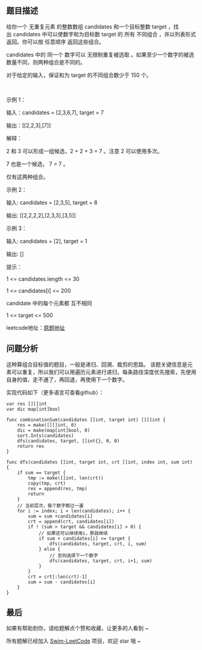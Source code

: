 ## 题目描述
给你一个 无重复元素 的整数数组 candidates 和一个目标整数 target ，找出 candidates 中可以使数字和为目标数 target 的 所有 不同组合 ，并以列表形式返回。你可以按 任意顺序 返回这些组合。

candidates 中的 同一个 数字可以 无限制重复被选取 。如果至少一个数字的被选数量不同，则两种组合是不同的。 

对于给定的输入，保证和为 target 的不同组合数少于 150 个。

 

示例 1：

输入：candidates = [2,3,6,7], target = 7

输出：[[2,2,3],[7]]

解释：

2 和 3 可以形成一组候选，2 + 2 + 3 = 7 。注意 2 可以使用多次。

7 也是一个候选， 7 = 7 。

仅有这两种组合。

示例 2：

输入: candidates = [2,3,5], target = 8

输出: [[2,2,2,2],[2,3,3],[3,5]]

示例 3：

输入: candidates = [2], target = 1

输出: []
 

提示：

1 <= candidates.length <= 30

1 <= candidates[i] <= 200

candidate 中的每个元素都 互不相同

1 <= target <= 500

leetcode地址：[原题地址](https://leetcode-cn.com/problems/combination-sum/solution/by-ma-te-a-mjiw/)

## 问题分析
这种算组合目标值的题目，一般是递归、回溯、裁剪的思路。
该题关键信息是元素可以重复，所以我们可以用遍历元素进行递归，每条路径深度优先搜索，先使用自身的值，走不通了，再回退，再使用下一个数字。


实现代码如下（更多语言可查看github）：

``` golang
var res [][]int
var dic map[int]bool

func combinationSum(candidates []int, target int) [][]int {
	res = make([][]int, 0)
	dic = make(map[int]bool, 0)
	sort.Ints(candidates)
	dfs(candidates, target, []int{}, 0, 0)
	return res
}

func dfs(candidates []int, target int, crt []int, index int, sum int) {
	if sum == target {
		tmp := make([]int, len(crt))
		copy(tmp, crt)
		res = append(res, tmp)
		return
	}
    // 当前层次，每个数字都过一遍
	for i := index; i < len(candidates); i++ {
		sum = sum +candidates[i]
		crt = append(crt, candidates[i])
		if ! (sum > target && candidates[i] > 0) {
            // 如果还可以继续用i，那就继续
			if sum + candidates[i] <= target {
				dfs(candidates, target, crt, i, sum)
			} else {
                // 否则选择下一个数字
				dfs(candidates, target, crt, i+1, sum)
			}
		}
		crt = crt[:len(crt)-1]
		sum = sum - candidates[i]
	}
}
```

## 最后

如果有帮助到你，请给题解点个赞和收藏，让更多的人看到 ~

所有题解已经加入 [Swim-LeetCode](https://github.com/niuniumart/Swim-LeetCode) 项目，欢迎 star 哦 ~